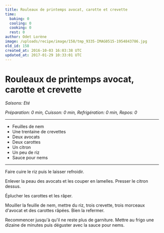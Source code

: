```yaml
---
title: Rouleaux de printemps avocat, carotte et crevette
time:
  baking: 0
  cooling: 0
  cooking: 0
  rest: 0
author: Odet Lorène
image: /uploads/recipe/image/158/tmp_9335-IMAG0515-1954843786.jpg
old_id: 158
created_at: 2016-10-03 16:03:38 UTC
updated_at: 2017-01-29 10:33:01 UTC
---
```


# Rouleaux de printemps avocat, carotte et crevette

_Saisons: Eté_

_Préparation: 0 min, Cuisson: 0 min, Refrigération: 0 min, Repos: 0_

---

- Feuilles de nem
- Une trentaine de crevettes
- Deux avocats
- Deux carottes
- Un citron
- Un peu de riz
- Sauce pour nems

---

Faire cuire le riz puis le laisser refroidir.

Enlever la peau des avocats et les couper en lamelles. Presser le citron dessus.

Éplucher les carottes et les râper.

Mouiller la feuille de nem, mettre du riz, trois crevette, trois morceaux d'avocat et des carottes râpées. Bien la refermer.

Recommencer jusqu'à qu'il ne reste plus de garniture. Mettre au frigo une dizaine de minutes puis déguster avec la sauce pour nems.
